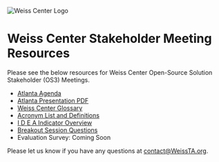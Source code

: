 ![Weiss Center Logo](https://github.com/WeissCenter/os3-resources/assets/138719250/63dbdc58-aff9-429a-864b-2e2c3b42fbfb)
# Weiss Center Stakeholder Meeting Resources
Please see the below resources for Weiss Center Open-Source Solution Stakeholder (OS3) Meetings.

- [Atlanta Agenda](https://github.com/WeissCenter/os3-resources/raw/main/Atlanta%20OS3%20Agenda.docx)
- [Atlanta Presentation PDF](https://github.com/WeissCenter/os3-resources/raw/f7634c9cad5b385dc20dbf100ed32603e268c6aa/OS3%20Atlanta%202023_6_18.pdf)
- [Weiss Center Glossary](https://github.com/WeissCenter/os3-resources/raw/main/Weiss%20Center%20Glossary%20Version%201.0.docx)
- [Acronym List and Definitions](https://github.com/WeissCenter/os3-resources/raw/main/OS3%20Acronym%20List-v2.docx)
- [I D E A Indicator Overview](https://github.com/WeissCenter/os3-resources/raw/main/IDEAIndicatorOverview_v9.docx)
- [Breakout Session Questions](https://weisscenter.github.io/os3-resources/questions/)
- Evaluation Survey: Coming Soon

Please let us know if you have any questions at contact@WeissTA.org.
